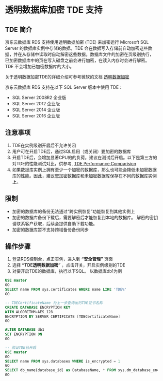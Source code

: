 # 透明数据库加密 TDE 支持

## TDE 简介

京东云数据库 RDS 支持使用透明数据加密 (TDE) 来加密运行 Microsoft SQL Server 的数据库实例中存储的数据。TDE 会在数据写入存储前自动加密这些数据，并在从存储中读取时自动解密这些数据。数据库文件的加密在页级别执行， 已加密数据库中的页在写入磁盘之前会进行加密，在读入内存时会进行解密。 TDE 不会增加已加密数据库的大小。

关于透明数据加密TDE的详细介绍可参考微软的文档 [透明数据加密](https://docs.microsoft.com/zh-cn/sql/relational-databases/security/encryption/transparent-data-encryption?view=sql-server-2017)

京东云数据库 RDS 支持在以下 SQL Server 版本中使用 TDE：

- SQL Server 2008R2 企业版
- SQL Server 2012 企业版
- SQL Server 2014 企业版
- SQL Server 2016 企业版

## 注意事项
1. TDE在实例级别开启后不允许关闭
2. 用户可在开启TDE后，通过SQL启用（或关闭）要加密的数据库
3. 开启TDE后，会增加显著CPU的的负荷，建议在测试后开启。以下是第三方的对TDE的性能测试对比，供参考, [TDE Performance Comparision](https://www.mssqltips.com/sqlservertip/2641/sql-server-transparent-data-encryption-tde-performance-comparison/?spm=5176.11156381.0.0.37b6706fyHyVsK)
4. 如果数据库实例上拥有至少一个加密的数据库，那么也可能会降低未加密数据库的性能。因此，建议您加密数据库和未加密数据库保存在不同的数据库实例上。

## 限制
- 加密的数据库的备份无法通过“跨实例恢复”功能恢复到其他实例上
- 加密的数据库备份下载后，需要解密后才能恢复到本地的数据库。 解密的密钥请联系客户获取，后续会提供自助下载功能。
- 加密的数据库暂不支持跨域备份备份同步

## 操作步骤
1. 登录RDS控制台，点击实例，进入到 **“安全管理”** 页面
2. 选择 **“TDE透明数据加密”** ，点击开关，开启实例级别的TDE
3. 对要开启TDE的数据库，执行以下SQL。 以数据库db1为例
```SQL
USE master
GO
SELECT name FROM sys.certificates WHERE name LIKE 'TDE%'
GO

-- TDECertificateName 为上一步查询出的TDE证书名称
CREATE DATABASE ENCRYPTION KEY
WITH ALGORITHM=AES_128
ENCRYPTION BY SERVER CERTIFICATE [TDECertificateName]
GO

ALTER DATABASE db1
SET ENCRYPTION ON
GO

-- 验证TDE已开启
USE master
GO
SELECT name FROM sys.databases WHERE is_encrypted = 1
GO
SELECT db_name(database_id) as DatabaseName, * FROM sys.dm_database_encryption_keys
GO 
```



